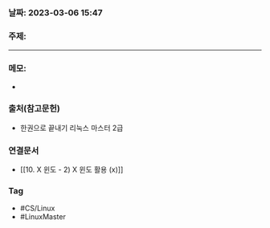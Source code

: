 ### 날짜: 2023-03-06 15:47

### 주제: 
---
### 메모: 
- 

### 출처(참고문헌) 
- 한권으로 끝내기 리눅스 마스터 2급

### 연결문서 
- [[10. X 윈도 - 2) X 윈도 활용 (x)]]

### Tag
- #CS/Linux 
- #LinuxMaster 